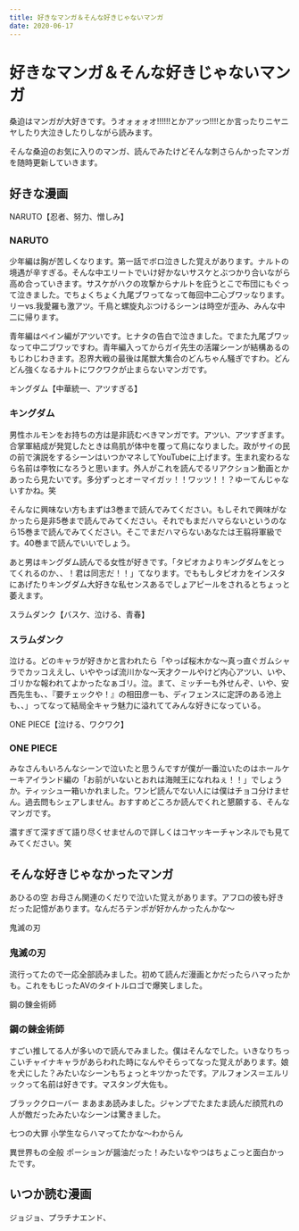 ```yaml
---
title: 好きなマンガ＆そんな好きじゃないマンガ
date: 2020-06-17
---
```


# 好きなマンガ＆そんな好きじゃないマンガ

桑迫はマンガが大好きです。うオォォォオ!!!!!!とかアッつ!!!!とか言ったりニヤニヤしたり大泣きしたりしながら読みます。

そんな桑迫のお気に入りのマンガ、読んでみたけどそんな刺さらんかったマンガを随時更新していきます。

## 好きな漫画

NARUTO【忍者、努力、憎しみ】
### NARUTO

少年編は胸が苦しくなります。第一話でボロ泣きした覚えがあります。ナルトの境遇が辛すぎる。そんな中エリートでいけ好かないサスケとぶつかり合いながら高め合っていきます。サスケがハクの攻撃からナルトを庇うとこで布団にもぐって泣きました。でちょくちょく九尾ブワってなって毎回中二心ブワッなります。リーvs.我愛羅も激アツ。千鳥と螺旋丸ぶつけるシーンは時空が歪み、みんな中二に帰ります。

青年編はペイン編がアツいです。ヒナタの告白で泣きました。でまた九尾ブワッなって中二ブワッですわ。青年編入ってからガイ先生の活躍シーンが結構あるのもじわじわきます。忍界大戦の最後は尾獣大集合のどんちゃん騒ぎですわ。どんどん強くなるナルトにワクワクが止まらないマンガです。

キングダム【中華統一、アツすぎる】
### キングダム

男性ホルモンをお持ちの方は是非読むべきマンガです。アツい、アツすぎます。合掌軍結成が発覚したときは鳥肌が体中を覆って鳥になりました。政がサイの民の前で演説をするシーンはいつかマネしてYouTubeに上げます。生まれ変わるなら名前は李牧になろうと思います。外人がこれを読んでるリアクション動画とかあったら見たいです。多分ずっとオーマイガッ！！ワッツ！！？ゆーてんじゃないすかね。笑

そんなに興味ない方もまずは3巻まで読んでみてください。もしそれで興味がなかったら是非5巻まで読んでみてください。それでもまだハマらないというのなら15巻まで読んでみてください。そこでまだハマらないあなたは王翦将軍級です。40巻まで読んでいいでしょう。

あと男はキングダム読んでる女性が好きです。「タピオカよりキングダムをとってくれるのか、、！君は同志だ！！」てなります。でももしタピオカをインスタにあげたりキングダム大好きな私センスあるでしょアピールをされるとちょっと萎えます。

スラムダンク【バスケ、泣ける、青春】
### スラムダンク

泣ける。どのキャラが好きかと言われたら「やっぱ桜木かな〜真っ直ぐガムシャラでカッコええし、いややっぱ流川かな〜天才クールやけど内心アツい、いや、ゴリかな報われてよかったなぁゴリ。泣。まて、ミッチーも外せんぞ、いや、安西先生も、、『要チェックや！』の相田彦一も、ディフェンスに定評のある池上も、、」ってなって結局全キャラ魅力に溢れててみんな好きになっている。

ONE PIECE【泣ける、ワクワク】
### ONE PIECE

みなさんもいろんなシーンで泣いたと思うんですが僕が一番泣いたのはホールケーキアイランド編の「お前がいないとおれは海賊王になれねぇ！！」でしょうか。ティッシュ一箱いかれました。ワンピ読んでない人には僕はチョコ分けません。過去問もシェアしません。おすすめどころか読んでくれと懇願する、そんなマンガです。

濃すぎて深すぎて語り尽くせませんので詳しくはコヤッキーチャンネルでも見てみてください。笑

## そんな好きじゃなかったマンガ

あひるの空
お母さん関連のくだりで泣いた覚えがあります。アフロの彼も好きだった記憶があります。なんだろテンポが好かんかったんかな〜

鬼滅の刃
### 鬼滅の刃

流行ってたので一応全部読みました。初めて読んだ漫画とかだったらハマったかも。これをもじったAVのタイトルロゴで爆笑しました。

鋼の錬金術師
### 鋼の錬金術師

すごい推してる人が多いので読んでみました。僕はそんなでした。いきなりちっこいチャイナキャラがあらわれた時になんやそらってなった覚えがあります。娘を犬にした？みたいなシーンもちょっとキツかったです。アルフォンス＝エルリックって名前は好きです。マスタング大佐も。

ブラッククローバー
まあまあ読みました。ジャンプでたまたま読んだ顔荒れの人が敵だったみたいなシーンは驚きました。

七つの大罪
小学生ならハマってたかな〜わからん

異世界もの全般
ポーションが醤油だった！みたいなやつはちょこっと面白かったです。

## いつか読む漫画

ジョジョ、プラチナエンド、